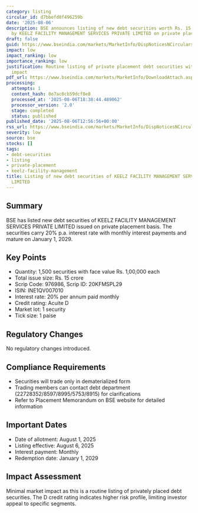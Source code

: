 ```yaml
---
category: listing
circular_id: d7bbefd8f496259b
date: '2025-08-06'
description: BSE announces listing of new debt securities worth Rs. 15 crore issued
  by KEELZ FACILITY MANAGEMENT SERVICES PRIVATE LIMITED on private placement basis.
draft: false
guid: https://www.bseindia.com/markets/MarketInfo/DispNoticesNCirculars.aspx?Noticeid={87DCE198-CB46-43DD-9576-4B82B6F090B7}&noticeno=20250806-31&dt=08/06/2025&icount=31&totcount=60&flag=0
impact: low
impact_ranking: low
importance_ranking: low
justification: Routine listing of private placement debt securities with limited market
  impact
pdf_url: https://www.bseindia.com/markets/MarketInfo/DownloadAttach.aspx?id=20250806-31&attachedId=
processing:
  attempts: 1
  content_hash: 0e7ac0cb59dcf8e8
  processed_at: '2025-08-06T18:38:44.489062'
  processor_version: '2.0'
  stage: completed
  status: published
published_date: '2025-08-06T12:56:56+00:00'
rss_url: https://www.bseindia.com/markets/MarketInfo/DispNoticesNCirculars.aspx?Noticeid={87DCE198-CB46-43DD-9576-4B82B6F090B7}&noticeno=20250806-31&dt=08/06/2025&icount=31&totcount=60&flag=0
severity: low
source: bse
stocks: []
tags:
- debt-securities
- listing
- private-placement
- keelz-facility-management
title: Listing of new debt securities of KEELZ FACILITY MANAGEMENT SERVICES PRIVATE
  LIMITED
---
```


## Summary

BSE has listed new debt securities of KEELZ FACILITY MANAGEMENT SERVICES PRIVATE LIMITED issued on private placement basis. The securities carry 20% p.a. interest rate with monthly interest payments and mature on January 1, 2029.

## Key Points

- Quantity: 1,500 securities with face value Rs. 1,00,000 each
- Total issue size: Rs. 15 crore
- Scrip Code: 976986, Scrip ID: 20KFMSPL29
- ISIN: INE1QV007010
- Interest rate: 20% per annum paid monthly
- Credit rating: Acuite D
- Market lot: 1 security
- Tick size: 1 paise

## Regulatory Changes

No regulatory changes introduced.

## Compliance Requirements

- Securities will trade only in dematerialized form
- Trading members can contact debt department (22728352/8597/8995/5753/8915) for clarifications
- Refer to Placement Memorandum on BSE website for detailed information

## Important Dates

- Date of allotment: August 1, 2025
- Listing effective: August 6, 2025
- Interest payment: Monthly
- Redemption date: January 1, 2029

## Impact Assessment

Minimal market impact as this is a routine listing of privately placed debt securities. The D credit rating indicates higher risk profile, limiting investor appeal to specific segments.